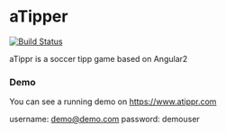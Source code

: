 # aTipper 
[![Build Status](https://travis-ci.org/s3ppo/aTippr.svg?branch=master)](https://travis-ci.org/s3ppo/aTippr)

aTippr is a soccer tipp game based on Angular2

### Demo
You can see a running demo on https://www.atippr.com

username: demo@demo.com
password: demouser
